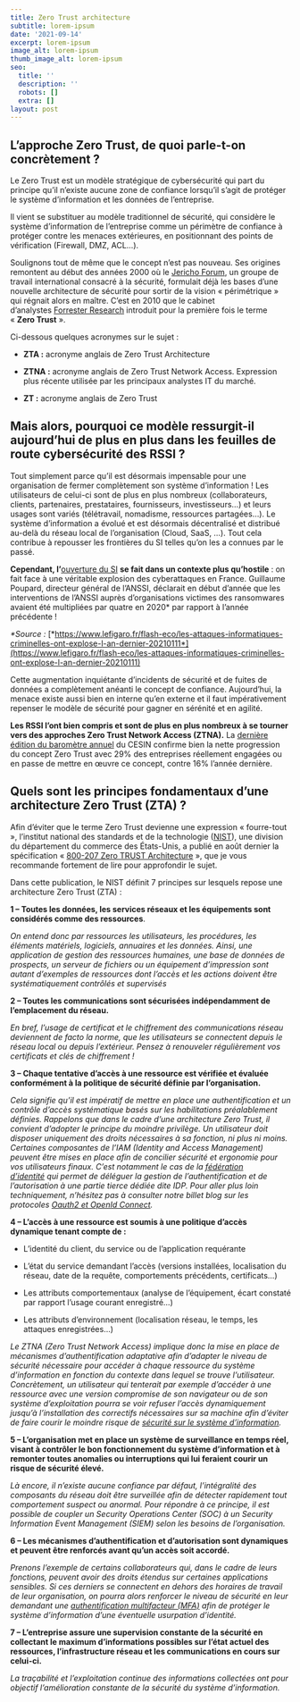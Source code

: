 ```yaml
---
title: Zero Trust architecture
subtitle: lorem-ipsum
date: '2021-09-14'
excerpt: lorem-ipsum
image_alt: lorem-ipsum
thumb_image_alt: lorem-ipsum
seo:
  title: ''
  description: ''
  robots: []
  extra: []
layout: post
---
```

## L’approche Zero Trust, de quoi parle-t-on concrètement ?



Le Zero Trust est un modèle stratégique de cybersécurité qui part du principe qu’il n’existe aucune zone de confiance lorsqu’il s’agit de protéger le système d’information et les données de l’entreprise.

Il vient se substituer au modèle traditionnel de sécurité, qui considère le système d’information de l’entreprise comme un périmètre de confiance à protéger contre les menaces extérieures, en positionnant des points de vérification (Firewall, DMZ, ACL…).

Soulignons tout de même que le concept n’est pas nouveau. Ses origines remontent au début des années 2000 où le [Jericho Forum](https://whatis.techtarget.com/definition/Jericho-Forum), un groupe de travail international consacré à la sécurité, formulait déjà les bases d’une nouvelle architecture de sécurité pour sortir de la vision « périmétrique » qui régnait alors en maître. C’est en 2010 que le cabinet d’analystes [Forrester Research](https://go.forrester.com/) introduit pour la première fois le terme « **Zero Trust** ».

Ci-dessous quelques acronymes sur le sujet :

*   **ZTA :** acronyme anglais de Zero Trust Architecture

*   **ZTNA :** acronyme anglais de Zero Trust Network Access. Expression plus récente utilisée par les principaux analystes IT du marché.

*   **ZT :** acronyme anglais de Zero Trust

## **Mais alors, pourquoi ce modèle ressurgit-il aujourd’hui de plus en plus dans les feuilles de route cybersécurité des RSSI ?**

Tout simplement parce qu’il est désormais impensable pour une organisation de fermer complètement son système d’information ! Les utilisateurs de celui-ci sont de plus en plus nombreux (collaborateurs, clients, partenaires, prestataires, fournisseurs, investisseurs…) et leurs usages sont variés (télétravail, nomadisme, ressources partagées…). Le système d’information a évolué et est désormais décentralisé et distribué au-delà du réseau local de l’organisation (Cloud, SaaS, …). Tout cela contribue à repousser les frontières du SI telles qu’on les a connues par le passé.

**Cependant, l’**[ouverture du SI](https://www.ilex-international.com/fr/strategie-iam/ouverture-si) **se fait dans un contexte plus qu’hostile** : on fait face à une véritable explosion des cyberattaques en France. Guillaume Poupard, directeur général de l’ANSSI, déclarait en début d’année que les interventions de l’ANSSI auprès d’organisations victimes des ransomwares avaient été multipliées par quatre en 2020\* par rapport à l’année précédente !

*\*Source :* [*https://www.lefigaro.fr/flash-eco/les-attaques-informatiques-criminelles-ont-explose-l-an-dernier-20210111*](https://www.lefigaro.fr/flash-eco/les-attaques-informatiques-criminelles-ont-explose-l-an-dernier-20210111)

Cette augmentation inquiétante d’incidents de sécurité et de fuites de données a complètement anéanti le concept de confiance. Aujourd’hui, la menace existe aussi bien en interne qu’en externe et il faut impérativement repenser le modèle de sécurité pour gagner en sérénité et en agilité.

**Les RSSI l’ont bien compris et sont de plus en plus nombreux à se tourner vers des approches Zero Trust Network Access (ZTNA).** La [dernière édition du baromètre annuel](https://www.cesin.fr/fonds-documentaire-6eme-edition-du-barometre-annuel-du-cesin.html) du CESIN confirme bien la nette progression du concept Zero Trust avec 29% des entreprises réellement engagées ou en passe de mettre en œuvre ce concept, contre 16% l’année dernière.

## Quels sont les principes fondamentaux d’une architecture Zero Trust (ZTA) ?

Afin d’éviter que le terme Zero Trust devienne une expression « fourre-tout », l’institut national des standards et de la technologie ([NIST](https://www.nist.gov/)), une division du département du commerce des États-Unis, a publié en août dernier la spécification « [800-207 Zero TRUST Architecture](https://nvlpubs.nist.gov/nistpubs/SpecialPublications/NIST.SP.800-207.pdf) », que je vous recommande fortement de lire pour approfondir le sujet.

Dans cette publication, le NIST définit 7 principes sur lesquels repose une architecture Zero Trust (ZTA) :

**1 – Toutes les données, les services réseaux et les équipements sont considérés comme des ressources**.

*On entend donc par ressources les utilisateurs, les procédures, les éléments matériels, logiciels, annuaires et les données. Ainsi, une application de gestion des ressources humaines, une base de données de prospects, un serveur de fichiers ou un équipement d’impression sont autant d’exemples de ressources dont l’accès et les actions doivent être systématiquement contrôlés et supervisés*

**2 – Toutes les communications sont sécurisées indépendamment de l’emplacement du réseau.**

*En bref, l’usage de certificat et le chiffrement des communications réseau deviennent de facto la norme, que les utilisateurs se connectent depuis le réseau local ou depuis l’extérieur. Pensez à renouveler régulièrement vos certificats et clés de chiffrement !*

**3 – Chaque tentative d’accès à une ressource est vérifiée et évaluée conformément à la politique de sécurité définie par l’organisation.**

*Cela signifie qu’il est impératif de mettre en place une authentification et un contrôle d’accès systématique basés sur les habilitations préalablement définies. Rappelons que dans le cadre d’une architecture Zero Trust, il convient d’adopter le principe du moindre privilège. Un utilisateur doit disposer uniquement des droits nécessaires à sa fonction, ni plus ni moins.
Certaines composantes de l’IAM (Identity and Access Management) peuvent être mises en place afin de concilier sécurité et ergonomie pour vos utilisateurs finaux. C’est notamment le cas de la *[*fédération d’identité*](https://www.ilex-international.com/fr/strategie-iam/federation-identite)* qui permet de déléguer la gestion de l’authentification et de l’autorisation à une partie tierce dédiée dite IDP. Pour aller plus loin techniquement, n’hésitez pas à consulter notre billet blog sur les protocoles *[*Oauth2 et OpenId Connect*](https://www.ilex-international.com/fr/federation-identite/oauth2-vs-openid-connect)*.*

**4 – L’accès à une ressource est soumis à une politique d’accès dynamique tenant compte de :**

*   L’identité du client, du service ou de l’application requérante

*   L’état du service demandant l’accès (versions installées, localisation du réseau, date de la requête, comportements précédents, certificats…)

*   Les attributs comportementaux (analyse de l’équipement, écart constaté par rapport l’usage courant enregistré…)

*   Les attributs d’environnement (localisation réseau, le temps, les attaques enregistrées…)

*Le ZTNA (Zero Trust Network Access) implique donc la mise en place de mécanismes d’authentification adaptative afin d’adapter le niveau de sécurité nécessaire pour accéder à chaque ressource du système d’information en fonction du contexte dans lequel se trouve l’utilisateur. Concrètement, un utilisateur qui tenterait par exemple d’accéder à une ressource avec une version compromise de son navigateur ou de son système d’exploitation pourra se voir refuser l’accès dynamiquement jusqu’à l’installation des correctifs nécessaires sur sa machine afin d’éviter de faire courir le moindre risque de *[*sécurité sur le système d’information*](https://www.ilex-international.com/fr/strategie-iam/securite)*.*

**5 – L’organisation met en place un système de surveillance en temps réel, visant à contrôler le bon fonctionnement du système d’information et à remonter toutes anomalies ou interruptions qui lui feraient courir un risque de sécurité élevé.**

*Là encore, il n’existe aucune confiance par défaut, l’intégralité des composants du réseau doit être surveillée afin de détecter rapidement tout comportement suspect ou anormal.
Pour répondre à ce principe, il est possible de coupler un Security Operations Center (SOC) à un Security Information Event Management (SIEM) selon les besoins de l’organisation.*

**6 – Les mécanismes d’authentification et d’autorisation sont dynamiques et peuvent être renforcés avant qu’un accès soit accordé.**

*Prenons l’exemple de certains collaborateurs qui, dans le cadre de leurs fonctions, peuvent avoir des droits étendus sur certaines applications sensibles. Si ces derniers se connectent en dehors des horaires de travail de leur organisation, on pourra alors renforcer le niveau de sécurité en leur demandant une *[*authentification multifacteur (MFA)*](https://www.ilex-international.com/fr/strategie-iam/authentification-forte-mfa)* afin de protéger le système d’information d’une éventuelle usurpation d’identité.*

**7 – L’entreprise assure une supervision constante de la sécurité en collectant le maximum d’informations possibles sur l’état actuel des ressources, l’infrastructure réseau et les communications en cours sur celui-ci.**

*La traçabilité et l’exploitation continue des informations collectées ont pour objectif l’amélioration constante de la sécurité du système d’information.*

